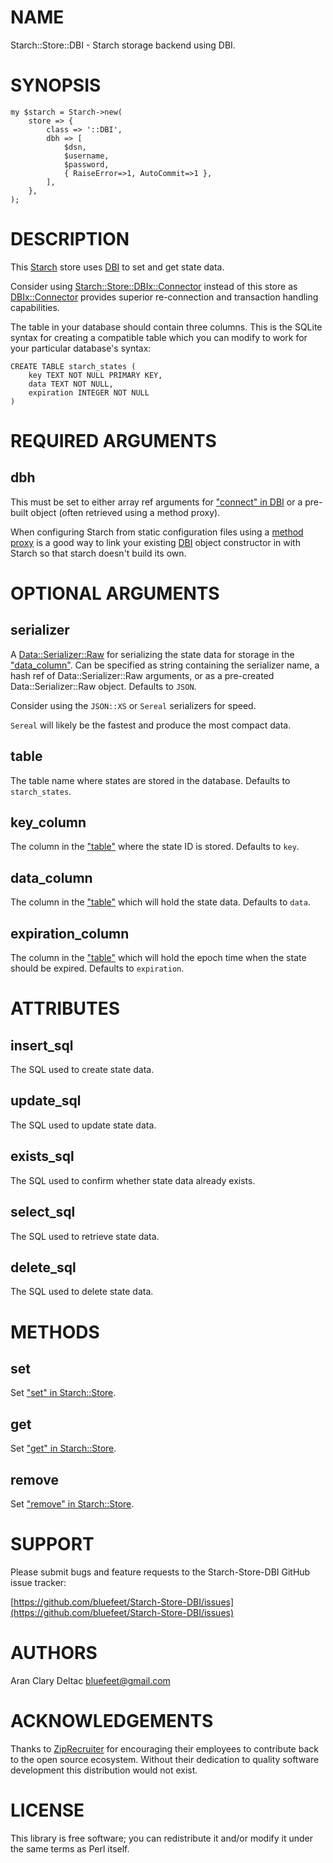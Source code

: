 # NAME

Starch::Store::DBI - Starch storage backend using DBI.

# SYNOPSIS

    my $starch = Starch->new(
        store => {
            class => '::DBI',
            dbh => [
                $dsn,
                $username,
                $password,
                { RaiseError=>1, AutoCommit=>1 },
            ],
        },
    );

# DESCRIPTION

This [Starch](https://metacpan.org/pod/Starch) store uses [DBI](https://metacpan.org/pod/DBI) to set and get state data.

Consider using [Starch::Store::DBIx::Connector](https://metacpan.org/pod/Starch::Store::DBIx::Connector) instead
of this store as [DBIx::Connector](https://metacpan.org/pod/DBIx::Connector) provides superior re-connection
and transaction handling capabilities.

The table in your database should contain three columns.  This
is the SQLite syntax for creating a compatible table which you
can modify to work for your particular database's syntax:

    CREATE TABLE starch_states (
        key TEXT NOT NULL PRIMARY KEY,
        data TEXT NOT NULL,
        expiration INTEGER NOT NULL
    )

# REQUIRED ARGUMENTS

## dbh

This must be set to either array ref arguments for ["connect" in DBI](https://metacpan.org/pod/DBI#connect)
or a pre-built object (often retrieved using a method proxy).

When configuring Starch from static configuration files using a
[method proxy](https://metacpan.org/pod/Starch#METHOD-PROXIES)
is a good way to link your existing [DBI](https://metacpan.org/pod/DBI) object constructor
in with Starch so that starch doesn't build its own.

# OPTIONAL ARGUMENTS

## serializer

A [Data::Serializer::Raw](https://metacpan.org/pod/Data::Serializer::Raw) for serializing the state data for storage
in the ["data\_column"](#data_column).  Can be specified as string containing the
serializer name, a hash ref of Data::Serializer::Raw arguments, or as a
pre-created Data::Serializer::Raw object.  Defaults to `JSON`.

Consider using the `JSON::XS` or `Sereal` serializers for speed.

`Sereal` will likely be the fastest and produce the most compact data.

## table

The table name where states are stored in the database.
Defaults to `starch_states`.

## key\_column

The column in the ["table"](#table) where the state ID is stored.
Defaults to `key`.

## data\_column

The column in the ["table"](#table) which will hold the state
data.  Defaults to `data`.

## expiration\_column

The column in the ["table"](#table) which will hold the epoch time
when the state should be expired.  Defaults to `expiration`.

# ATTRIBUTES

## insert\_sql

The SQL used to create state data.

## update\_sql

The SQL used to update state data.

## exists\_sql

The SQL used to confirm whether state data already exists.

## select\_sql

The SQL used to retrieve state data.

## delete\_sql

The SQL used to delete state data.

# METHODS

## set

Set ["set" in Starch::Store](https://metacpan.org/pod/Starch::Store#set).

## get

Set ["get" in Starch::Store](https://metacpan.org/pod/Starch::Store#get).

## remove

Set ["remove" in Starch::Store](https://metacpan.org/pod/Starch::Store#remove).

# SUPPORT

Please submit bugs and feature requests to the
Starch-Store-DBI GitHub issue tracker:

[https://github.com/bluefeet/Starch-Store-DBI/issues](https://github.com/bluefeet/Starch-Store-DBI/issues)

# AUTHORS

Aran Clary Deltac <bluefeet@gmail.com>

# ACKNOWLEDGEMENTS

Thanks to [ZipRecruiter](https://www.ziprecruiter.com/)
for encouraging their employees to contribute back to the open
source ecosystem.  Without their dedication to quality software
development this distribution would not exist.

# LICENSE

This library is free software; you can redistribute it and/or modify
it under the same terms as Perl itself.
